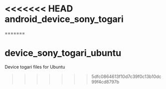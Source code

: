 <<<<<<< HEAD
android_device_sony_togari
==========================
=======
# device_sony_togari_ubuntu
Device togari files for Ubuntu
>>>>>>> 5dfc0864613f10d7c39f0c13b10dc99f4cd8797b
